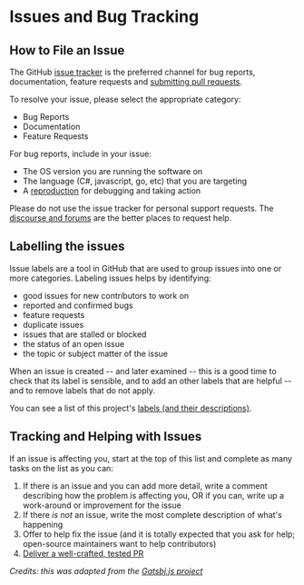 # Issues and Bug Tracking

## How to File an Issue

The GitHub [issue tracker][0] is the preferred channel for bug reports,
documentation, feature requests and [submitting pull requests](pull-requests.md).

To resolve your issue, please select the appropriate category:

- Bug Reports
- Documentation
- Feature Requests

For bug reports, include in your issue:

- The OS version you are running the software on
- The language (C#, javascript, go, etc) that you are targeting
- A [reproduction](/documents/contributing/how-to-make-a-reproducible-test-case/) for debugging and taking action

Please do not use the issue tracker for personal support requests.
The [discourse and forums](CONTRIBUTING.md#contact) are the
better places to request help.


## Labelling the issues

Issue labels are a tool in GitHub that are used to group issues into one or
more categories.  Labeling issues helps by identifying:

- good issues for new contributors to work on
- reported and confirmed bugs
- feature requests
- duplicate issues
- issues that are stalled or blocked
- the status of an open issue
- the topic or subject matter of the issue

When an issue is created -- and later examined -- this is a good time to check
that its label is sensible, and to add an other labels that are helpful -- and
to remove labels that do not apply.

You can see a list of this project's [labels (and their descriptions)][1].


## Tracking and Helping with Issues

If an issue is affecting you, start at the top of this list and complete as many
tasks on the list as you can:

1. If there is an issue and you can add more detail, write a comment describing
    how the problem is affecting you, OR if you can, write up a work-around or
    improvement for the issue
2. If there _is not_ an issue, write the most complete description of what's
   happening
3. Offer to help fix the issue (and it is totally expected that you ask for
   help; open-source maintainers want to help contributors)
4. [Deliver a well-crafted, tested PR](pull-requests.md)



[0]: https://github.com/randym32/Blackwood.System.Text.Json/issues
[1]: https://github.com/randym32/Blackwood.System.Text.Json/labels

_Credits: this was adapted from the
[Gatsbj.js project](https://github.com/gatsbyjs/gatsby/blob/master/docs/contributing/)_